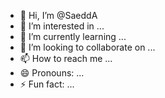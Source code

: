 - 👋 Hi, I’m @SaeddA
- 👀 I’m interested in ...
- 🌱 I’m currently learning ...
- 💞️ I’m looking to collaborate on ...
- 📫 How to reach me ...
- 😄 Pronouns: ...
- ⚡ Fun fact: ...

<!---
SaeddA/SaeddA is a ✨ special ✨ repository because its `README.md` (this file) appears on your GitHub profile.
You can click the Preview link to take a look at your changes.
--->
